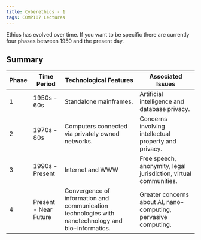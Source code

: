 ```yaml
---
title: Cyberethics - 1
tags: COMP107 Lectures
---
```

Ethics has evolved over time. If you want to be specific there are currently four phases between 1950 and the present day.

## Summary

| Phase | Time Period | Technological Features | Associated Issues |
| --- | --- | --- | --- |
| 1 | 1950s - 60s | Standalone mainframes. | Artificial intelligence and database privacy. |
| 2 | 1970s - 80s | Computers connected via privately owned networks. | Concerns involving intellectual property and privacy. |
| 3 | 1990s - Present | Internet and WWW | Free speech, anonymity, legal jurisdiction, virtual communities. |
| 4 | Present - Near Future | Convergence of information and communication technologies with nanotechnology and bio-informatics. | Greater concerns about AI, nano-computing, pervasive computing. |
